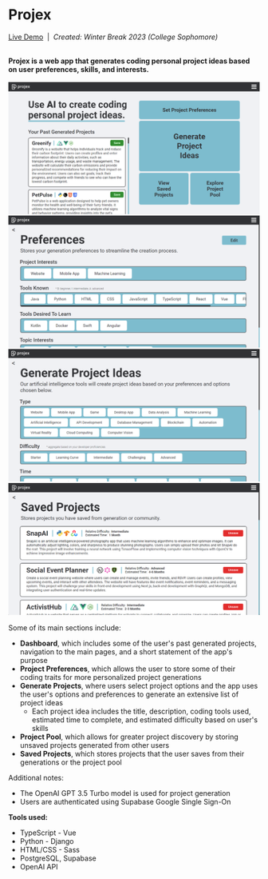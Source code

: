 # Projex

[Live Demo](https://drive.google.com/file/d/1CuL6cXabCZVm2w33mt-Y4uQjUmN8oNns/view)&nbsp;&nbsp;|&nbsp;&nbsp;<i>Created: Winter Break 2023 (College Sophomore)</i>

<br/>
<b>Projex is a web app that generates coding personal project ideas based on user preferences, skills, and interests.</b>
<br/><br/>

<img src="client/src/assets/examples/projex2.png" style="width: 600px" />
<img src="client/src/assets/examples/projex3.png" style="width: 600px" />
<img src="client/src/assets/examples/projex4.png" style="width: 600px" />
<img src="client/src/assets/examples/projex5.png" style="width: 600px" />

<br/>

Some of its main sections include:
 - <strong>Dashboard</strong>, which includes some of the user's past generated projects, navigation to the main pages, and a short statement of the app's purpose
 - <strong>Project Preferences</strong>, which allows the user to store some of their coding traits for more personalized project generations
 - <strong>Generate Projects</strong>, where users select project options and the app uses the user's options and preferences to generate an extensive list of project ideas
     - Each project idea includes the title, description, coding tools used, estimated time to complete, and estimated difficulty based on user's skills
 - <strong>Project Pool</strong>, which allows for greater project discovery by storing unsaved projects generated from other users
 - <strong>Saved Projects</strong>, which stores projects that the user saves from their generations or the project pool


Additional notes:
 - The OpenAI GPT 3.5 Turbo model is used for project generation
 - Users are authenticated using Supabase Google Single Sign-On


<b>Tools used:</b>
 - TypeScript - Vue
 - Python - Django
 - HTML/CSS - Sass
 - PostgreSQL, Supabase
 - OpenAI API
